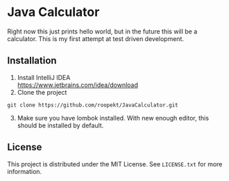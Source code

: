 # Java Calculator 

Right now this just prints hello world, but in the future this will be a calculator. This is my first attempt at test driven development.

## Installation 

1. Install IntelliJ IDEA  
  https://www.jetbrains.com/idea/download
2. Clone the project
  ```shell
  git clone https://github.com/roopekt/JavaCalculator.git
  ```
3. Make sure you have lombok installed. With new enough editor, this should be installed by default.

## License 

This project is distributed under the MIT License. See `LICENSE.txt` for more information.